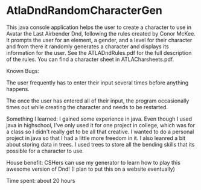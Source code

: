 # AtlaDndRandomCharacterGen
This java console application helps the user to create a character to use in Avatar the Last Airbender Dnd, following the rules created by Conor McKee. It prompts the user for an element, a gender, and a level for their character and from there it randomly generates a character and displays its information for the user. See the ATLADndRules.pdf for the full description of the rules. You can find a character sheet in ATLACharsheets.pdf.

Known Bugs:

The user frequently has to enter their input several times before anything happens.

The once the user has entered all of their input, the program occasionally times out while creating the character and needs to be restarted.


Something I learned: I gained some experience in java. Even though I used java in highschool, I've only used it for one project in college, which was for a class so I didn't really get to be all that creative. I wanted to do a personal project in java so that I had a little more freedom in it. I also leanred a bit about storing data in trees. I used trees to store all the bending skills that its possible for a character to use.


House benefit: CSHers can use my generator to learn how to play this awesome version of Dnd! (I plan to put this on a website eventually)


Time spent: about 20 hours
